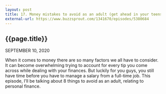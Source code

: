 ```yaml
---
layout: post
title: 17. Money mistakes to avoid as an adult (get ahead in your teens)
external-url: https://www.buzzsprout.com/1341670/episodes/5380684
---
```


## {{page.title}}

SEPTEMBER 10, 2020

When it comes to money there are so many factors we all have to consider. It can become overwhelming trying to account for every tip you come across while dealing with your finances. But luckily for you guys, you still have time before you have to manage a salary from a full-time job. This episode, I’ll be talking about 8 things to avoid as an adult, relating to personal finance.

<div id="buzzsprout-player-5380684"></div>
<script src="https://www.buzzsprout.com/1341670/5380684-17-money-mistakes-to-avoid-as-an-adult-get-ahead-in-your-teens.js?container_id=buzzsprout-player-5380684&player=small" type="text/javascript" charset="utf-8"></script>
